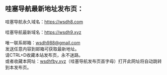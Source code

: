 <div id="readme" class="Box-body readme blob js-code-block-container p-5 p-xl-6 gist-border-0">
<article class="markdown-body entry-content container-lg" itemprop="text"><h1>哇塞导航最新地址发布页：</h1>
哇塞导航永久域名：<a href="https://www.wsdh8.com" rel="nofollow">https://wsdh8.com</a><br>

哇塞导航最新域名：<a href="https://www.wsdh9.xyz" rel="nofollow">https://wsdh9.xyz</a><br>
<p>唯一联系邮箱：<a href="mailto:wsdh988@gmail.com">wsdh988@gmail.com</a><br>
发送任意内容到邮箱可获取最新地址。<br>
请CTRL+D收藏本站发布页，永不迷路。<br>
或者收藏本网址：<a href="http://wsdhfby.xyz" rel="nofollow">wsdhfby.xyz</a>（哇塞导航发布页首字母）打开此网址将自动跳转到本发布页。</p>
</article>
  </div>
